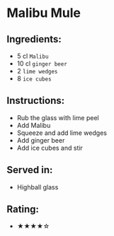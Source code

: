 # Malibu Mule

## Ingredients:
- 5 cl `Malibu`
- 10 cl `ginger beer`
- 2 `lime wedges`
- 8 `ice cubes`

## Instructions:
- Rub the glass with lime peel
- Add Malibu
- Squeeze and add lime wedges
- Add ginger beer
- Add ice cubes and stir

## Served in:
- Highball glass

## Rating:
- ★★★★☆